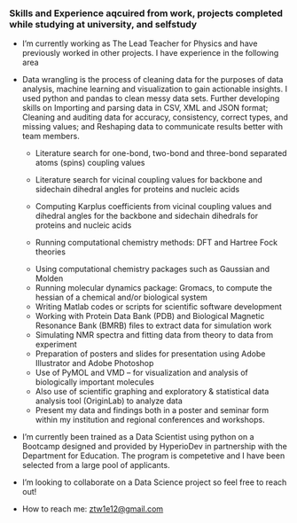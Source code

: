 ### Skills and Experience aqcuired from work, projects completed while studying at university, and selfstudy


* I’m currently working as The Lead Teacher for Physics and have previously worked in other projects. I have experience 
  in the  following area
* Data wrangling is the process of cleaning data for the purposes of data analysis, machine learning and visualization to 
  gain  actionable insights. I used python and pandas to clean messy data sets. Further developing skills on
    Importing and parsing data in CSV, XML and JSON format;
    Cleaning and auditing data for accuracy, consistency, correct types, and missing values; and
    Reshaping data to communicate results better with team members.
    
  * Literature search for one-bond, two-bond and three-bond separated atoms (spins) coupling values
  
  * Literature search for vicinal coupling values for backbone and sidechain dihedral angles for proteins and nucleic acids
  
  - Computing Karplus coefficients from vicinal coupling values and dihedral angles for the backbone and sidechain 
    dihedrals for   proteins and nucleic acids
  
  - Running computational chemistry methods: DFT and Hartree Fock theories
  * Using computational chemistry packages such as Gaussian and Molden
  * Running molecular dynamics package: Gromacs, to compute the hessian of a chemical and/or biological system
  * Writing Matlab codes or scripts for scientific software development
  * Working with Protein Data Bank (PDB) and Biological Magnetic Resonance Bank (BMRB) files to extract data for simulation work
  * Simulating NMR spectra and fitting data from theory to data from experiment
  * Preparation of posters and slides for presentation using Adobe Illustrator and Adobe Photoshop
  * Use of PyMOL and VMD – for visualization and analysis of biologically important molecules
  * Also use of scientific graphing and exploratory &amp; statistical data analysis tool (OriginLab) to analyze data
  * Present my data and findings both in a poster and seminar form within my institution and regional conferences and workshops.

 * I’m currently been trained as a Data Scientist using python on a Bootcamp designed and provided by HyperioDev in partnership 
   with the Department for Education. The program is competetive and I have been selected from a large pool of applicants.
 * I’m looking to collaborate on a Data Science project so feel free to reach out!

 * How to reach me: ztw1e12@gmail.com
